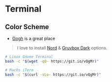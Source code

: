 # Terminal

## Color Scheme

- [Gogh](https://github.com/Gogh-Co/Gogh) is a great place

> I love to install [Nord](https://github.com/arcticicestudio/nord) & [Gruvbox Dark](https://github.com/morhetz/gruvbox) options.

``` bash
# Linux Gnome Terminal
bash -c "$(wget -qO- https://git.io/vQgMr)"

# MacOs iTerm
bash -c "$(curl -sLo- https://git.io/vQgMr)"
```
